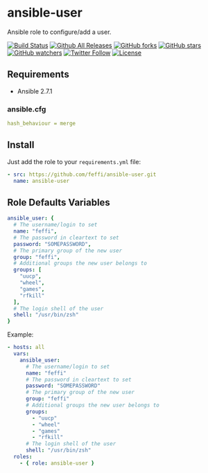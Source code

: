 # ansible-user

Ansible role to configure/add a user.

[![Build Status](https://img.shields.io/travis/feffi/ansible-user.svg)](https://travis-ci.org/feffi/ansible-user) [![Github All Releases](https://img.shields.io/github/downloads/feffi/ansible-user/total.svg)](https://github.com/feffi/ansible-user) [![GitHub forks](https://img.shields.io/github/forks/feffi/ansible-user.svg?style=social&label=Fork)](https://github.com/feffi/ansible-user) [![GitHub stars](https://img.shields.io/github/stars/feffi/ansible-user.svg?style=social&label=Star)](https://github.com/feffi/ansible-user) [![GitHub watchers](https://img.shields.io/github/watchers/feffi/ansible-user.svg?style=social&label=Watch)](https://github.com/feffi/ansible-user) [![Twitter Follow](https://img.shields.io/twitter/follow/feffi1.svg?style=social&label=Follow)](https://twitter.com/feffi1) [![License](http://img.shields.io/:license-mit-blue.svg)](https://github.com/feffi/ansible-user/blob/master/LICENSE)

## Requirements

- Ansible 2.7.1

### ansible.cfg

```yaml
hash_behaviour = merge
```

## Install

Just add the role to your ``requirements.yml`` file:

```yaml
- src: https://github.com/feffi/ansible-user.git
  name: ansible-user
```

## Role Defaults Variables

```yaml
ansible_user: {
  # The username/login to set
  name: "feffi",
  # The password in cleartext to set
  password: "SOMEPASSWORD",
  # The primary group of the new user
  group: "feffi",
  # Additional groups the new user belongs to
  groups: [
    "uucp",
    "wheel",
    "games",
    "rfkill"
  ],
  # The login shell of the user
  shell: "/usr/bin/zsh"
}

```

Example:

```yaml
- hosts: all
  vars:
    ansible_user:
      # The username/login to set
      name: "feffi"
      # The password in cleartext to set
      password: "SOMEPASSWORD"
      # The primary group of the new user
      group: "feffi"
      # Additional groups the new user belongs to
      groups:
        - "uucp"
        - "wheel"
        - "games"
        - "rfkill"
      # The login shell of the user
      shell: "/usr/bin/zsh"
  roles:
    - { role: ansible-user }
```

